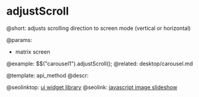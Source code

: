 adjustScroll
=============

@short: adjusts scrolling direction to screen mode (vertical or horizontal)
	

@params: 
- matrix  		screen


@example:
$$("carousel1").adjustScroll();
@related:
	desktop/carousel.md

@template:	api_method
@descr:




@seolinktop: [ui widget library](https://webix.com)
@seolink: [javascript image slideshow](https://webix.com/widget/carousel/)